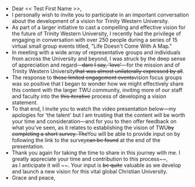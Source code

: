 - Dear << Test First Name >>,
- I personally wish to invite you to participate in an important conversation about the development of a vision for Trinity Western University.
- As part of a larger initiative to cast a compelling and effective vision for the future of Trinity Western University, I recently had the privilege of engaging in conversation with over 250 people during a series of 15 virtual small group events titled, "Life Doesn't Come With A Map."
- In meeting with a wide array of representative groups and individuals from across the University and beyond, I was struck by the deep sense of appreciation and regard~~—dare I say, 'love'—~~for the mission and of Trinity Western University~~that was almost unilaterally expressed by all~~.
- The response to ~~these limited engagement events~~vision focus groups was so positive that I began to wonder how we might effectively share this content with the larger TWU community, inviting more of our staff and faculty into the ~~this iterative~~ process of developing a vision statement.
- To that end, I invite you to watch the video presentation below—my apologies for 'the talent' but I am trusting that the content will be worth your time and consideration—and for you to then offer feedback on what you've seen, as it relates to establishing the vision of TWU~~by completing a short survey. The~~You will be able to provide input on by following the link to the survey~~can be found~~ at the end of the presentation.
- Thank you again for taking the time to share in this journey with me. I greatly appreciate your time and contribution to this process~~, as I anticipate it will ~~. Your input is ~~be quite~~ valuable as we develop and launch a new vision for this vital global Christian University.
- Grace and peace,
